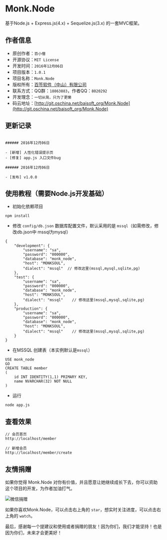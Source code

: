 # Monk.Node

基于Node.js + Express.js(4.x) + Sequelize.js(3.x) 的一套MVC框架。

## 作者信息 

- 原创作者：`百小僧` 
- 开源协议：`MIT License`
- 开发时间：`2016年12月06日`
- 项目版本：`1.0.1`
- 项目名称：`Monk.Node`
- 版权所有：[百签软件（中山）有限公司](http://www.baisoft.org)
- 联系方式：QQ群：`18863883`，作者QQ：`8020292`
- 开发理念：`一切从简，只为了更懒`
- 码云地址：[http://git.oschina.net/baisoft_org/Monk.Node](http://git.oschina.net/baisoft_org/Monk.Node)

## 更新记录

```

###### 2016年12月06日

- [新增] 人性化错误提示页
- [修复] app.js 入口文件bug

###### 2016年12月06日

- [发布] v1.0.0

```

## 使用教程（需要Node.js开发基础）

- 初始化依赖项目

```
npm install
```

- 修改 `config/db.json` 数据库配置文件，默认采用的是 `mssql`（如需修改，修改db.json中 mssql为mysql）

```
{
    "development": {
        "username": "sa",
        "password": "000000",
        "database": "monk_node",
        "host": "MONKSOUL",
        "dialect": "mssql"  // 修改这里(mssql,mysql,sqlite,pg)
    },
    "test": {
        "username": "sa",
        "password": "000000",
        "database": "monk_node",
        "host": "MONKSOUL",
        "dialect": "mssql"    // 修改这里(mssql,mysql,sqlite,pg)
    },
    "production": {
        "username": "sa",
        "password": "000000",
        "database": "monk_node",
        "host": "MONKSOUL",
        "dialect": "mssql"    // 修改这里(mssql,mysql,sqlite,pg)
    }
}
```


- 在MSSQL 创建表（本实例默认是`mssql`）

```
USE monk_node
GO
CREATE TABLE member
(
	id INT IDENTITY(1,1) PRIMARY KEY,
	name NVARCHAR(32) NOT NULL
)
```


- 运行

```
node app.js
```

## 查看效果

```
// 会员首页
http://localhost/member

// 新增会员 
http://localhost/member/create
```




## 友情捐赠

如果你觉得 Monk.Node 对你有价值，并且愿意让她继续成长下去，你可以资助这个项目的开发，为作者加油打气。

![微信捐赠](http://images.cnblogs.com/cnblogs_com/baisoft/865458/o_%e6%8d%90%e8%b5%a0.png)

如果你喜欢Monk.Node，可以点击右上角的 `star`，想实时关注进度，可以点击右上角的 `watch`。

最后，感谢每一个提建议和使用或者捐赠的朋友！因为你们，我们才能坚持！也是因为你们，未来才会更美好！